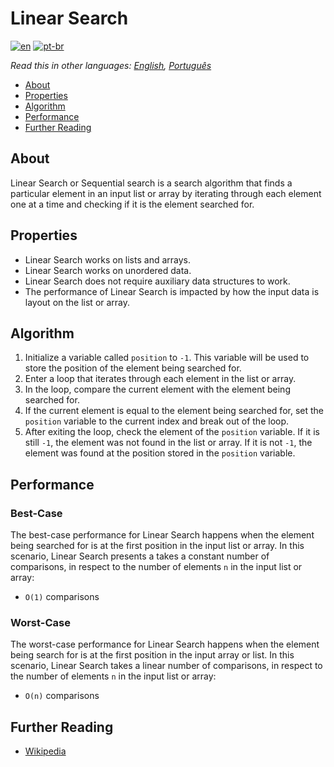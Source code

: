 # Linear Search

[![en](https://img.shields.io/badge/lang-en-red.svg)](./README.md) [![pt-br](https://img.shields.io/badge/lang-pt--br-green.svg)](README.pt-br.md)

_Read this in other languages: [English](README.md), [Português](README.pt-br.md)_

- [About](#about)
- [Properties](#properties)
- [Algorithm](#algorithm)
- [Performance](#performance)
- [Further Reading](#further-reading)

## About

Linear Search or Sequential search is a search algorithm that finds a particular
element in an input list or array by iterating through each element one at a
time and checking if it is the element searched for.

## Properties

- Linear Search works on lists and arrays.
- Linear Search works on unordered data.
- Linear Search does not require auxiliary data structures to work.
- The performance of Linear Search is impacted by how the input data is layout
on the list or array.

## Algorithm

1. Initialize a variable called `position` to `-1`. This variable will be used
to store the position of the element being searched for.
2. Enter a loop that iterates through each element in the list or array.
3. In the loop, compare the current element with the element being searched for.
4. If the current element is equal to the element being searched for, set the
`position` variable to the current index and break out of the loop.
5. After exiting the loop, check the element of the `position` variable. If it
is still `-1`, the element was not found in the list or array. If it is not
`-1`, the element was found at the position stored in the `position` variable.

## Performance

### Best-Case

The best-case performance for Linear Search happens when the element being
searched for is at the first position in the input list or array. In this
scenario, Linear Search presents a takes a constant number of comparisons, in
respect to the number of elements `n` in the input list or array:

- `O(1)` comparisons

### Worst-Case

The worst-case performance for Linear Search happens when the element being
search for is at the first position in the input array or list. In this
scenario, Linear Search takes a linear number of comparisons, in respect to the
number of elements `n` in the input list or array:

- `O(n)` comparisons

## Further Reading

- [Wikipedia](https://en.wikipedia.org/wiki/Linear_search)
